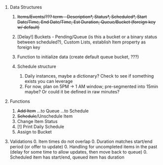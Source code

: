 1. Data Structures

   1. ~~Items/Events/??? term - Description*, Status*, Scheduled*, Start Date/Time, End Date/Time, Est Duration, Queue/Bucket (foreign key w/ default)~~
   2. [Delay!] Buckets - Pending/Queue (is this a bucket or a binary status between scheduled?), Custom Lists, establish Item property as foreign key
   3. Function to initialize data (create default queue bucket, ???)
   4. Schedule structure
   
      1. Daily instances, maybe a dictionary?  Check to see if something exists you can leverage
      2. For now, plan on 5PM -> 1 AM window; pre-segmented into 15min maybe?  Or could it be defined in raw minutes?
2. Functions
   1. ~~Add Item~~
        ...to Queue
        ...to Schedule
   2. ~~Schedule~~/Unschedule Item
   3. Change Item Status
   4. [!] Print Daily Schedule
   5. Assign to Bucket
3. Validations
   0. Item times do not overlap
   0. Duration matches start/end period (or offer to update)
   0. Handling for uncompleted items in the past (delay for some time to allow updates, then move back to queue)
   0. Scheduled item has start/end, queued item has duration